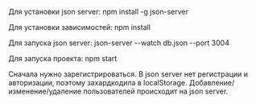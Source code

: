 Для установки json server:
npm install -g json-server

Для установки зависимостей:
npm install

Для запуска json server:
json-server --watch db.json --port 3004

Для запуска проекта:
npm start

Сначала нужно зарегистрироваться.
В json server нет регистрации и авторизации, поэтому захардкодила в localStorage.
Добавление/изменение/удаление пользователей происходит на json server.